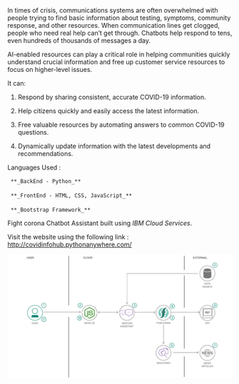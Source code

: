 In times of crisis, communications systems are often overwhelmed with people trying to find basic information about testing, symptoms, community response, and other resources. When communication lines get clogged, people who need real help can’t get through. Chatbots help respond to tens, even hundreds of thousands of messages a day. 

AI-enabled resources can play a critical role in helping communities quickly understand crucial information and free up customer service resources to focus on higher-level issues.

It can:

1) Respond by sharing consistent, accurate COVID-19 information.

2) Help citizens quickly and easily access the latest information.

3) Free valuable resources by automating answers to common COVID-19 questions.

4) Dynamically update information with the latest developments and recommendations.
 





 Languages Used :

     **_BackEnd - Python_**

     **_FrontEnd - HTML, CSS, JavaScript_**

     **_Bootstrap Framework_**
     
 Fight corona Chatbot Assistant built using *IBM Cloud Services*.
 
 Visit the website using the following link : http://covidinfohub.pythonanywhere.com/




![flow](flow.png)
